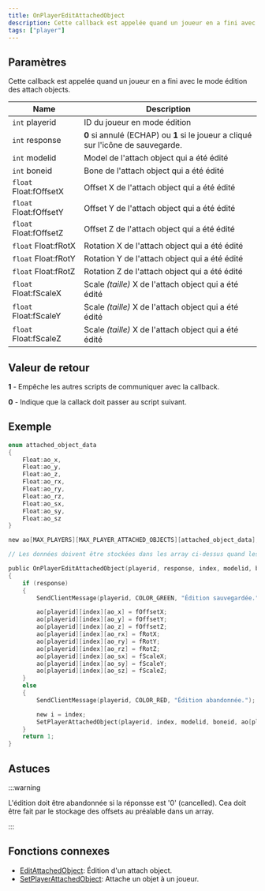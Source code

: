 ```yaml
---
title: OnPlayerEditAttachedObject
description: Cette callback est appelée quand un joueur en a fini avec le mode édition des attach objects.
tags: ["player"]
---
```


<VersionWarn name='callback' version='SA-MP 0.3e' />

## Paramètres

Cette callback est appelée quand un joueur en a fini avec le mode édition des attach objects.

| Name                   | Description                                                                       |
| ---------------------- | --------------------------------------------------------------------------------- |
| `int` playerid         | ID du joueur en mode édition                                                      |
| `int` response         | **0** si annulé (ECHAP) ou **1** si le joueur a cliqué sur l'icône de sauvegarde. |
| `int` modelid          | Model de l'attach object qui a été édité                                          |
| `int` boneid           | Bone de l'attach object qui a été édité                                           |
| `float` Float:fOffsetX | Offset X de l'attach object qui a été édité                                       |
| `float` Float:fOffsetY | Offset Y de l'attach object qui a été édité                                       |
| `float` Float:fOffsetZ | Offset Z de l'attach object qui a été édité                                       |
| `float` Float:fRotX    | Rotation X de l'attach object qui a été édité                                     |
| `float` Float:fRotY    | Rotation Y de l'attach object qui a été édité                                     |
| `float` Float:fRotZ    | Rotation Z de l'attach object qui a été édité                                     |
| `float` Float:fScaleX  | Scale _(taille)_ X de l'attach object qui a été édité                             |
| `float` Float:fScaleY  | Scale _(taille)_ X de l'attach object qui a été édité                             |
| `float` Float:fScaleZ  | Scale _(taille)_ X de l'attach object qui a été édité                             |

## Valeur de retour

**1** - Empêche les autres scripts de communiquer avec la callback.

**0** - Indique que la callack doit passer au script suivant.

## Exemple

```c
enum attached_object_data
{
    Float:ao_x,
    Float:ao_y,
    Float:ao_z,
    Float:ao_rx,
    Float:ao_ry,
    Float:ao_rz,
    Float:ao_sx,
    Float:ao_sy,
    Float:ao_sz
}

new ao[MAX_PLAYERS][MAX_PLAYER_ATTACHED_OBJECTS][attached_object_data];

// Les données doivent être stockées dans les array ci-dessus quand les attach objects sont ... attachés.

public OnPlayerEditAttachedObject(playerid, response, index, modelid, boneid, Float:fOffsetX, Float:fOffsetY, Float:fOffsetZ, Float:fRotX, Float:fRotY, Float:fRotZ, Float:fScaleX, Float:fScaleY, Float:fScaleZ)
{
    if (response)
    {
        SendClientMessage(playerid, COLOR_GREEN, "Édition sauvegardée.");

        ao[playerid][index][ao_x] = fOffsetX;
        ao[playerid][index][ao_y] = fOffsetY;
        ao[playerid][index][ao_z] = fOffsetZ;
        ao[playerid][index][ao_rx] = fRotX;
        ao[playerid][index][ao_ry] = fRotY;
        ao[playerid][index][ao_rz] = fRotZ;
        ao[playerid][index][ao_sx] = fScaleX;
        ao[playerid][index][ao_sy] = fScaleY;
        ao[playerid][index][ao_sz] = fScaleZ;
    }
    else
    {
        SendClientMessage(playerid, COLOR_RED, "Édition abandonnée.");

        new i = index;
        SetPlayerAttachedObject(playerid, index, modelid, boneid, ao[playerid][i][ao_x], ao[playerid][i][ao_y], ao[playerid][i][ao_z], ao[playerid][i][ao_rx], ao[playerid][i][ao_ry], ao[playerid][i][ao_rz], ao[playerid][i][ao_sx], ao[playerid][i][ao_sy], ao[playerid][i][ao_sz]);
    }
    return 1;
}
```

## Astuces

:::warning

L'édition doit être abandonnée si la réponsse est '0' (cancelled). Cea doit être fait par le stockage des offsets au préalable dans un array. 

:::

## Fonctions connexes

- [EditAttachedObject](../functions/EditAttachedObject): Édition d'un attach object.
- [SetPlayerAttachedObject](../functions/SetPlayerAttachedObject): Attache un objet à un joueur.
